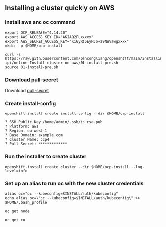 ## Installing a cluster quickly on AWS

### Install aws and oc command

```
export OCP_RELEASE="4.14.20"
export AWS_ACCESS_KEY_ID="AKIAQ2FLxxxxx"
export AWS_SECRET_ACCESS_KEY="KiGyRt5EyHJo+z9NWVawgxxxx"
mkdir -p $HOME/ocp-install

curl -s https://raw.githubusercontent.com/pancongliang/openshift/main/installing/aws-ipi/online-Install-cluster-on-aws/01-install-pre.sh
source 01-install-pre.sh
```


### Download pull-secret
Download [pull-secret](https://cloud.redhat.com/openshift/install/metal/installer-provisioned)

### Create install-config

```
openshift-install create install-config --dir $HOME/ocp-install

? SSH Public Key /home/admin/.ssh/id_rsa.pub
? Platform: aws
? Region: eu-west-1
? Base Domain: example.com
? Cluster Name: ocp4
? Pull Secret: *************
```

### Run the installer to create  cluster

```
openshift-install create cluster --dir $HOME/ocp-install --log-level=info
```

### Set up an alias to run oc with the new cluster credentials

```
alias oc="oc --kubeconfig=$INSTALL/auth/kubeconfig"
echo alias oc=\"oc --kubeconfig=$INSTALL/auth/kubeconfig\" >> $HOME/.bash_profile

oc get node

oc get co
```
